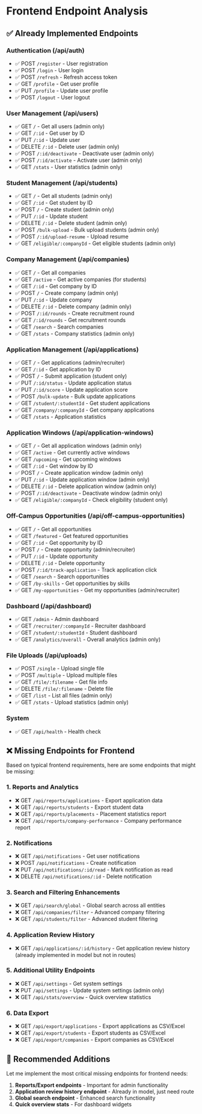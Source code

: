 # Frontend Endpoint Analysis

## ✅ Already Implemented Endpoints

### Authentication (/api/auth)
- ✅ POST `/register` - User registration
- ✅ POST `/login` - User login
- ✅ POST `/refresh` - Refresh access token
- ✅ GET `/profile` - Get user profile
- ✅ PUT `/profile` - Update user profile
- ✅ POST `/logout` - User logout

### User Management (/api/users)
- ✅ GET `/` - Get all users (admin only)
- ✅ GET `/:id` - Get user by ID
- ✅ PUT `/:id` - Update user
- ✅ DELETE `/:id` - Delete user (admin only)
- ✅ POST `/:id/deactivate` - Deactivate user (admin only)
- ✅ POST `/:id/activate` - Activate user (admin only)
- ✅ GET `/stats` - User statistics (admin only)

### Student Management (/api/students)
- ✅ GET `/` - Get all students (admin only)
- ✅ GET `/:id` - Get student by ID
- ✅ POST `/` - Create student (admin only)
- ✅ PUT `/:id` - Update student
- ✅ DELETE `/:id` - Delete student (admin only)
- ✅ POST `/bulk-upload` - Bulk upload students (admin only)
- ✅ POST `/:id/upload-resume` - Upload resume
- ✅ GET `/eligible/:companyId` - Get eligible students (admin only)

### Company Management (/api/companies)
- ✅ GET `/` - Get all companies
- ✅ GET `/active` - Get active companies (for students)
- ✅ GET `/:id` - Get company by ID
- ✅ POST `/` - Create company (admin only)
- ✅ PUT `/:id` - Update company
- ✅ DELETE `/:id` - Delete company (admin only)
- ✅ POST `/:id/rounds` - Create recruitment round
- ✅ GET `/:id/rounds` - Get recruitment rounds
- ✅ GET `/search` - Search companies
- ✅ GET `/stats` - Company statistics (admin only)

### Application Management (/api/applications)
- ✅ GET `/` - Get applications (admin/recruiter)
- ✅ GET `/:id` - Get application by ID
- ✅ POST `/` - Submit application (student only)
- ✅ PUT `/:id/status` - Update application status
- ✅ PUT `/:id/score` - Update application score
- ✅ POST `/bulk-update` - Bulk update applications
- ✅ GET `/student/:studentId` - Get student applications
- ✅ GET `/company/:companyId` - Get company applications
- ✅ GET `/stats` - Application statistics

### Application Windows (/api/application-windows)
- ✅ GET `/` - Get all application windows (admin only)
- ✅ GET `/active` - Get currently active windows
- ✅ GET `/upcoming` - Get upcoming windows
- ✅ GET `/:id` - Get window by ID
- ✅ POST `/` - Create application window (admin only)
- ✅ PUT `/:id` - Update application window (admin only)
- ✅ DELETE `/:id` - Delete application window (admin only)
- ✅ POST `/:id/deactivate` - Deactivate window (admin only)
- ✅ GET `/eligible/:companyId` - Check eligibility (student only)

### Off-Campus Opportunities (/api/off-campus-opportunities)
- ✅ GET `/` - Get all opportunities
- ✅ GET `/featured` - Get featured opportunities
- ✅ GET `/:id` - Get opportunity by ID
- ✅ POST `/` - Create opportunity (admin/recruiter)
- ✅ PUT `/:id` - Update opportunity
- ✅ DELETE `/:id` - Delete opportunity
- ✅ POST `/:id/track-application` - Track application click
- ✅ GET `/search` - Search opportunities
- ✅ GET `/by-skills` - Get opportunities by skills
- ✅ GET `/my-opportunities` - Get my opportunities (admin/recruiter)

### Dashboard (/api/dashboard)
- ✅ GET `/admin` - Admin dashboard
- ✅ GET `/recruiter/:companyId` - Recruiter dashboard
- ✅ GET `/student/:studentId` - Student dashboard
- ✅ GET `/analytics/overall` - Overall analytics (admin only)

### File Uploads (/api/uploads)
- ✅ POST `/single` - Upload single file
- ✅ POST `/multiple` - Upload multiple files
- ✅ GET `/file/:filename` - Get file info
- ✅ DELETE `/file/:filename` - Delete file
- ✅ GET `/list` - List all files (admin only)
- ✅ GET `/stats` - Upload statistics (admin only)

### System
- ✅ GET `/api/health` - Health check

## ❌ Missing Endpoints for Frontend

Based on typical frontend requirements, here are some endpoints that might be missing:

### 1. Reports and Analytics
- ❌ GET `/api/reports/applications` - Export application data
- ❌ GET `/api/reports/students` - Export student data
- ❌ GET `/api/reports/placements` - Placement statistics report
- ❌ GET `/api/reports/company-performance` - Company performance report

### 2. Notifications
- ❌ GET `/api/notifications` - Get user notifications
- ❌ POST `/api/notifications` - Create notification
- ❌ PUT `/api/notifications/:id/read` - Mark notification as read
- ❌ DELETE `/api/notifications/:id` - Delete notification

### 3. Search and Filtering Enhancements
- ❌ GET `/api/search/global` - Global search across all entities
- ❌ GET `/api/companies/filter` - Advanced company filtering
- ❌ GET `/api/students/filter` - Advanced student filtering

### 4. Application Review History
- ❌ GET `/api/applications/:id/history` - Get application review history (already implemented in model but not in routes)

### 5. Additional Utility Endpoints
- ❌ GET `/api/settings` - Get system settings
- ❌ PUT `/api/settings` - Update system settings (admin only)
- ❌ GET `/api/stats/overview` - Quick overview statistics

### 6. Data Export
- ❌ GET `/api/export/applications` - Export applications as CSV/Excel
- ❌ GET `/api/export/students` - Export students as CSV/Excel
- ❌ GET `/api/export/companies` - Export companies as CSV/Excel

## 🔧 Recommended Additions

Let me implement the most critical missing endpoints for frontend needs:

1. **Reports/Export endpoints** - Important for admin functionality
2. **Application review history endpoint** - Already in model, just need route
3. **Global search endpoint** - Enhanced search functionality
4. **Quick overview stats** - For dashboard widgets